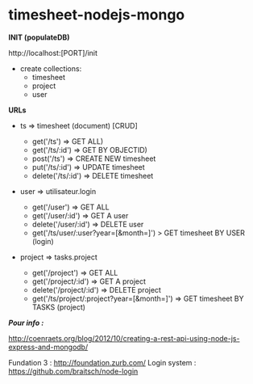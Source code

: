 timesheet-nodejs-mongo
======================

__INIT (populateDB)__

http://localhost:[PORT]/init <br/>
* create collections:<br/>
    - timesheet<br/>
    - project <br/>
    - user<br />

__URLs__

* ts => timesheet (document) [CRUD]<br/>
	- get('/ts') => GET ALL)<br/>
	- get('/ts/:id') => GET BY OBJECTID)<br/>
	- post('/ts') => CREATE NEW timesheet <br/>
	- put('/ts/:id') => UPDATE timesheet <br/>
	- delete('/ts/:id') => DELETE timesheet<br/>

* user => utilisateur.login<br/>
    - get('/user') => GET ALL<br/>
    - get('/user/:id') => GET A user<br/>
    - delete('/user/:id') => DELETE user<br/>
	- get('/ts/user/:user?year=[&month=]') > GET timesheet BY USER (login)  <br/>

* project => tasks.project<br/>
    - get('/project') => GET ALL<br/>
    - get('/project/:id') => GET A project<br/>
    - delete('/project/:id') => DELETE project<br/>
	- get('/ts/project/:project?year=[&month=]') => GET timesheet BY TASKS (project) <br/>



___Pour info :___

http://coenraets.org/blog/2012/10/creating-a-rest-api-using-node-js-express-and-mongodb/

Fundation 3 : http://foundation.zurb.com/
Login system : https://github.com/braitsch/node-login
